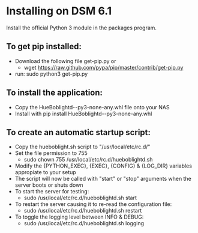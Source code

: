 # Installing on DSM 6.1

Install the official Python 3 module in the packages program.

## To get pip installed:
* Download the following file get-pip.py or
    * wget https://raw.github.com/pypa/pip/master/contrib/get-pip.py
* run: sudo python3 get-pip.py

## To install the application:
* Copy the HueBoblightd-<vers>-py3-none-any.whl file onto your NAS
* Install with pip install HueBoblightd-<vers>-py3-none-any.whl

## To create an automatic startup script:
* Copy the hueboblight.sh script to "/usr/local/etc/rc.d/"
* Set the file permission to 755
   * sudo chown 755 /usr/local/etc/rc.d/hueboblightd.sh
* Modify the {PYTHON_EXEC}, {EXEC}, {CONFIG} & {LOG_DIR} variables appropiate to your setup
* The script will now be called with "start" or "stop" arguments when the server boots or shuts down
* To start the server for testing:
   * sudo /usr/local/etc/rc.d/hueboblightd.sh start
* To restart the server causing it to re-read the configuration file:
  * sudo /usr/local/etc/rc.d/hueboblightd.sh restart
* To toggle the logging level between INFO & DEBUG:
  * sudo /usr/local/etc/rc.d/hueboblightd.sh logging